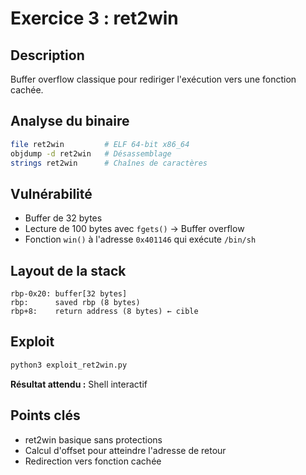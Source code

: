 # Exercice 3 : ret2win

## Description
Buffer overflow classique pour rediriger l'exécution vers une fonction cachée.

## Analyse du binaire
```bash
file ret2win         # ELF 64-bit x86_64
objdump -d ret2win   # Désassemblage
strings ret2win      # Chaînes de caractères
```

## Vulnérabilité
- Buffer de 32 bytes
- Lecture de 100 bytes avec `fgets()` → Buffer overflow
- Fonction `win()` à l'adresse `0x401146` qui exécute `/bin/sh`

## Layout de la stack
```
rbp-0x20: buffer[32 bytes]
rbp:      saved rbp (8 bytes)
rbp+8:    return address (8 bytes) ← cible
```

## Exploit
```bash
python3 exploit_ret2win.py
```

**Résultat attendu :** Shell interactif

## Points clés
- ret2win basique sans protections
- Calcul d'offset pour atteindre l'adresse de retour
- Redirection vers fonction cachée